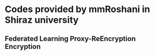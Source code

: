 # Codes provided by mmRoshani in Shiraz university

## Federated Learning Proxy-ReEncryption Encryption